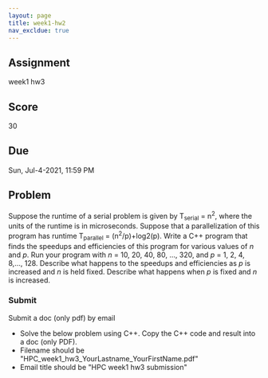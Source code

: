 ```yaml
---
layout: page
title: week1-hw2
nav_excldue: true
---
```

## Assignment
week1 hw3

## Score
30

## Due
Sun, Jul-4-2021, 11:59 PM

## Problem
Suppose the runtime of a  serial problem is given by T<sub>serial</sub> = n<sup>2</sup>, where the units of the runtime is in microseconds. Suppose that a parallelization of this program has runtime T<sub>parallel</sub> = (n<sup>2</sup>/p)+log2(p). Write a C++ program that finds the speedups and efficiencies of this program for various values of *n* and *p*. Run your program with *n* = 10, 20, 40, 80, ..., 320, and *p* = 1, 2, 4, 8,..., 128. Describe what happens to the speedups and efficiencies as *p* is increased and *n* is held fixed. Describe what happens when *p* is fixed and *n* is increased.

### Submit
Submit a doc (only pdf) by email 
- Solve the below problem using C++. Copy the C++ code and result into a doc (only PDF).
- Filename should be "HPC_week1_hw3_YourLastname_YourFirstName.pdf"
- Email title should be "HPC week1 hw3 submission"
